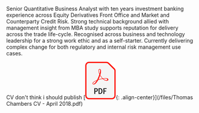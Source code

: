 Senior Quantitative Business Analyst with ten years investment banking experience across Equity Derivatives Front Office and Market and Counterparty Credit Risk. Strong technical background allied with management insight from MBA study supports reputation for delivery across the trade life-cycle. Recognised across business and technology leadership for a strong work ethic and as a self-starter. Currently delivering complex change for both regulatory and internal risk management use cases.


CV don't think i should publish
[![Download CV](/images/pdf_doc.png){: .align-center}](/files/Thomas Chambers CV - April 2018.pdf)

